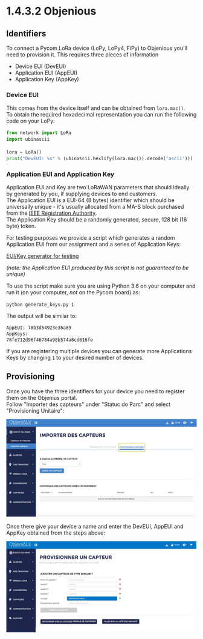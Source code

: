 # 1.4.3.2 Objenious

## Identifiers

To connect a Pycom LoRa device \(LoPy, LoPy4, FiPy\) to Objenious you'll need to provision it. This requires three pieces of information

* Device EUI \(DevEUI\)
* Application EUI \(AppEUI\)
* Application Key \(AppKey\)

### Device EUI

This comes from the device itself and can be obtained from `lora.mac()`.  
To obtain the required hexadecimal representation you can run the following code on your LoPy:

```python
from network import LoRa
import ubinascii

lora = LoRa()
print("DevEUI: %s" % (ubinascii.hexlify(lora.mac()).decode('ascii')))
```

### Application EUI and Application Key

Application EUI and Key are two LoRaWAN parameters that should ideally by generated by you, if supplying devices to end customers.  
The Application EUI is a EUI-64 \(8 bytes\) identifier which should be universally unique - it's usually allocated from a MA-S block purchased from the [IEEE Registration Authority](http://standards.ieee.org/develop/regauth/oui36/index.html).  
The Application Key should be a randomly generated, secure, 128 bit \(16 byte\) token.

For testing purposes we provide a script which generates a random Application EUI from our assignment and a series of Application Keys:

[EUI/Key generator for testing](https://github.com/pycom/pycom-scripts/blob/master/lorakeys/generate_keys.py)

_\(note: the Application EUI produced by this script is not guaranteed to be unique\)_

To use the script make sure you are using Python 3.6 on your computer and run it \(on your computer, _not_ on the Pycom board\) as:

`python generate_keys.py 1`

The output will be similar to:

```text
AppEUI: 70b3d54923e36a89
AppKeys:
78fe712d96f46784a98b574a8cd616fe
```

If you are registering multiple devices you can generate more Applications Keys by changing `1` to your desired number of devices.

## Provisioning

Once you have the three identifiers for your device you need to register them on the Objenius portal.  
Follow "Importer des capteurs" under "Statuc do Parc" and select "Provisioning Unitaire":

![](../../../.gitbook/assets/objeniousprovision1.jpg)

Once there give your device a name and enter the DevEUI, AppEUI and AppKey obtained from the steps above:

![](../../../.gitbook/assets/objeniousprovision2.jpg)

